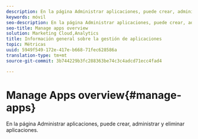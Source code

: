 ```yaml
---
description: En la página Administrar aplicaciones, puede crear, administrar y eliminar aplicaciones.
keywords: móvil
seo-description: En la página Administrar aplicaciones, puede crear, administrar y eliminar aplicaciones.
seo-title: Manage apps overview
solution: Marketing Cloud,Analytics
title: Información general sobre la gestión de aplicaciones
topic: Métricas
uuid: 5949f549-172e-417e-b668-71fec628586a
translation-type: tm+mt
source-git-commit: 3b744229b3fc288363be74c3c4adcd71ecc4fad4

---
```



# Manage Apps overview{#manage-apps}

En la página Administrar aplicaciones, puede crear, administrar y eliminar aplicaciones.
